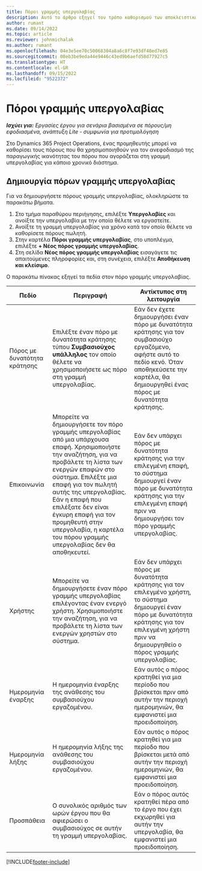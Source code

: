 ```yaml
---
title: Πόροι γραμμής υπεργολαβίας
description: Αυτό το άρθρο εξηγεί τον τρόπο καθορισμού των αποκλειστικών πόρων που παρέχονται από τον προμηθευτή για μια συγκεκριμένη γραμμή υπεργολαβίας για τον χρόνο.
author: rumant
ms.date: 09/14/2022
ms.topic: article
ms.reviewer: johnmichalak
ms.author: rumant
ms.openlocfilehash: 04e3e5ee70c50068304a8a6c8f7e93df48ed7e85
ms.sourcegitcommit: 08eb3be9eda44e9446c43ed9b6aefd58d77927c5
ms.translationtype: HT
ms.contentlocale: el-GR
ms.lasthandoff: 09/15/2022
ms.locfileid: "9522372"
---
```

# <a name="subcontract-line-resources"></a>Πόροι γραμμής υπεργολαβίας

_**Ισχύει για:** Εργασίες έργου για σενάρια βασισμένα σε πόρους/μη εφοδιασμένα, ανάπτυξη Lite - συμφωνία για προτιμολόγηση_

Στο Dynamics 365 Project Operations, ένας προμηθευτής μπορεί να καθορίσει τους πόρους που θα χρησιμοποιηθούν για τον ανεφοδιασμό της παραγωγικής ικανότητας του πόρου που αγοράζεται στη γραμμή υπεργολαβίας για κάποιο χρονικό διάστημα.

## <a name="create-subcontract-line-resources"></a>Δημιουργία πόρων γραμμής υπεργολαβίας

Για να δημιουργήσετε πόρους γραμμής υπεργολαβίας, ολοκληρώστε τα παρακάτω βήματα.

1. Στο τμήμα παραθύρου περιήγησης, επιλέξτε **Υπεργολαβίες** και ανοίξτε την υπεργολαβία με την οποία θέλετε να εργαστείτε.
2. Ανοίξτε τη γραμμή υπεργολαβίας για χρόνο κατά τον οποίο θέλετε να καθορίσετε πόρους πωλητή.
3. Στην καρτέλα **Πόροι γραμμής υπεργολαβίας**, στο υποπλέγμα, επιλέξτε **+ Νέος πόρος γραμμής υπεργολαβίας**.
4. Στη σελίδα **Νέος πόρος γραμμής υπεργολαβίας** εισαγάγετε τις απαιτούμενες πληροφορίες και, στη συνέχεια, επιλέξτε **Αποθήκευση και κλείσιμο**.

Ο παρακάτω πίνακας εξηγεί τα πεδία στον πόρο γραμμής υπεργολαβίας.

| Πεδίο | Περιγραφή | Αντίκτυπος στη λειτουργία |
| ----- | ----------- | ----------------- |
| Πόρος με δυνατότητα κράτησης | Επιλέξτε έναν πόρο με δυνατότητα κράτησης τύπου **Συμβασιούχος υπάλληλος** τον οποίο θέλετε να χρησιμοποιήσετε ως πόρο στη γραμμή υπεργολαβίας.| Εάν δεν έχετε δημιουργήσει έναν πόρο με δυνατότητα κράτησης για τον συμβασιούχο εργαζόμενο, αφήστε αυτό το πεδίο κενό. Όταν αποθηκεύσετε την καρτέλα, θα δημιουργηθεί ένας πόρος με δυνατότητα κράτησης.  |
| Επικοινωνία | Μπορείτε να δημιουργήσετε τον πόρο γραμμής υπεργολαβίας από μια υπάρχουσα επαφή. Χρησιμοποιήστε την αναζήτηση, για να προβάλετε τη λίστα των ενεργών επαφών στο σύστημα. Επιλέξτε μια επαφή για τον πωλητή αυτής της υπεργολαβίας. Εάν η επαφή που επιλέξατε δεν είναι έγκυρη επαφή για τον προμηθευτή στην υπεργολαβία, η καρτέλα του πόρου γραμμής υπεργολαβίας δεν θα αποθηκευτεί.| Εάν δεν υπάρχει πόρος με δυνατότητα κράτησης για την επιλεγμένη επαφή, το σύστημα δημιουργεί έναν πόρο με δυνατότητα κράτησης για την επιλεγμένη επαφή πριν να δημιουργήσει τον πόρο γραμμής υπεργολαβίας. |
| Χρήστης | Μπορείτε να δημιουργήσετε έναν πόρο γραμμής υπεργολαβίας επιλέγοντας έναν ενεργό χρήστη. Χρησιμοποιήστε την αναζήτηση, για να προβάλετε τη λίστα των ενεργών χρηστών στο σύστημα.| Εάν δεν υπάρχει πόρος με δυνατότητα κράτησης για τον επιλεγμένο χρήστη, το σύστημα δημιουργεί έναν πόρο με δυνατότητα κράτησης για τον επιλεγμένη χρήστη πριν να δημιουργηθείο ο πόρος γραμμής υπεργολαβίας. |
| Ημερομηνία έναρξης | Η ημερομηνία έναρξης της ανάθεσης του συμβασιούχου εργαζομένου.| Εάν αυτός ο πόρος κρατηθεί για μια περίοδο που βρίσκεται πριν από αυτήν την περιοχή ημερομηνιών, θα εμφανιστεί μια προειδοποίηση. |
| Ημερομηνία λήξης | Η ημερομηνία λήξης της ανάθεσης του συμβασιούχου εργαζομένου.| Εάν αυτός ο πόρος κρατηθεί για μια περίοδο που βρίσκεται μετά από αυτήν την περιοχή ημερομηνιών, θα εμφανιστεί μια προειδοποίηση. |
| Προσπάθεια | Ο συνολικός αριθμός των ωρών έργου που θα αφιερώσει ο συμβασιούχος σε αυτήν τη γραμμή υπεργολαβίας.| Εάν ο πόρος αυτός κρατηθεί πέρα από το έργο που έχει εκχωρηθεί για αυτήν την υπεργολαβία, θα εμφανιστεί μια προειδοποίηση. |


[!INCLUDE[footer-include](../../includes/footer-banner.md)]
